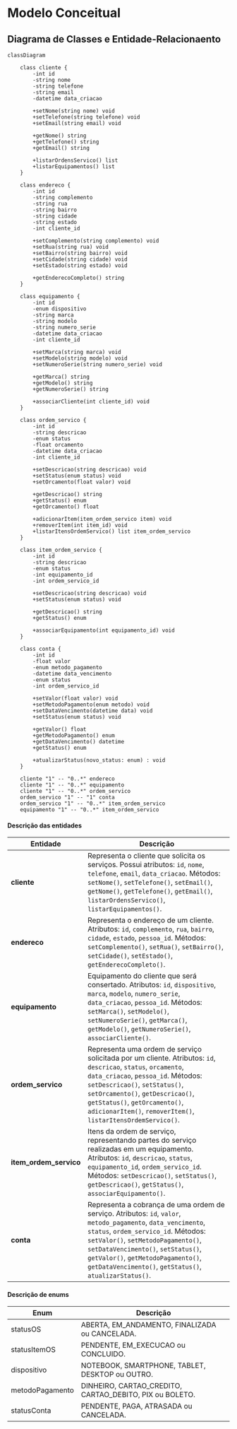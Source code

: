 # Modelo Conceitual

## Diagrama de Classes e Entidade-Relacionaento

```mermaid
classDiagram

    class cliente {
        -int id
        -string nome
        -string telefone
        -string email
        -datetime data_criacao

        +setNome(string nome) void
        +setTelefone(string telefone) void
        +setEmail(string email) void

        +getNome() string
        +getTelefone() string
        +getEmail() string

        +listarOrdensServico() list
        +listarEquipamentos() list
    }

    class endereco {
        -int id
        -string complemento
        -string rua
        -string bairro
        -string cidade
        -string estado
        -int cliente_id

        +setComplemento(string complemento) void
        +setRua(string rua) void
        +setBairro(string bairro) void
        +setCidade(string cidade) void
        +setEstado(string estado) void

        +getEnderecoCompleto() string
    }

    class equipamento {
        -int id
        -enum dispositivo
        -string marca
        -string modelo
        -string numero_serie
        -datetime data_criacao
        -int cliente_id

        +setMarca(string marca) void
        +setModelo(string modelo) void
        +setNumeroSerie(string numero_serie) void

        +getMarca() string
        +getModelo() string
        +getNumeroSerie() string

        +associarCliente(int cliente_id) void
    }

    class ordem_servico {
        -int id
        -string descricao
        -enum status
        -float orcamento
        -datetime data_criacao
        -int cliente_id

        +setDescricao(string descricao) void
        +setStatus(enum status) void
        +setOrcamento(float valor) void

        +getDescricao() string
        +getStatus() enum
        +getOrcamento() float

        +adicionarItem(item_ordem_servico item) void
        +removerItem(int item_id) void
        +listarItensOrdemServico() list item_ordem_servico
    }

    class item_ordem_servico {
        -int id
        -string descricao
        -enum status
        -int equipamento_id
        -int ordem_servico_id

        +setDescricao(string descricao) void
        +setStatus(enum status) void

        +getDescricao() string
        +getStatus() enum

        +associarEquipamento(int equipamento_id) void
    }

    class conta {
        -int id
        -float valor
        -enum metodo_pagamento
        -datetime data_vencimento
        -enum status
        -int ordem_servico_id

        +setValor(float valor) void
        +setMetodoPagamento(enum metodo) void
        +setDataVencimento(datetime data) void
        +setStatus(enum status) void

        +getValor() float
        +getMetodoPagamento() enum
        +getDataVencimento() datetime
        +getStatus() enum

        +atualizarStatus(novo_status: enum) : void
    }

    cliente "1" -- "0..*" endereco
    cliente "1" -- "0..*" equipamento
    cliente "1" -- "0..*" ordem_servico
    ordem_servico "1" -- "1" conta
    ordem_servico "1" -- "0..*" item_ordem_servico
    equipamento "1" -- "0..*" item_ordem_servico

```

#### Descrição das entidades

| Entidade               | Descrição                                                                                                                                                                                                                                                                                                                           |
| ---------------------- | ----------------------------------------------------------------------------------------------------------------------------------------------------------------------------------------------------------------------------------------------------------------------------------------------------------------------------------- |
| **cliente**            | Representa o cliente que solicita os serviços. Possui atributos: `id`, `nome`, `telefone`, `email`, `data_criacao`. Métodos: `setNome()`, `setTelefone()`, `setEmail()`, `getNome()`, `getTelefone()`, `getEmail()`, `listarOrdensServico()`, `listarEquipamentos()`.                                                               |
| **endereco**           | Representa o endereço de um cliente. Atributos: `id`, `complemento`, `rua`, `bairro`, `cidade`, `estado`, `pessoa_id`. Métodos: `setComplemento()`, `setRua()`, `setBairro()`, `setCidade()`, `setEstado()`, `getEnderecoCompleto()`.                                                                                               |
| **equipamento**        | Equipamento do cliente que será consertado. Atributos: `id`, `dispositivo`, `marca`, `modelo`, `numero_serie`, `data_criacao`, `pessoa_id`. Métodos: `setMarca()`, `setModelo()`, `setNumeroSerie()`, `getMarca()`, `getModelo()`, `getNumeroSerie()`, `associarCliente()`.                                                         |
| **ordem_servico**      | Representa uma ordem de serviço solicitada por um cliente. Atributos: `id`, `descricao`, `status`, `orcamento`, `data_criacao`, `pessoa_id`. Métodos: `setDescricao()`, `setStatus()`, `setOrcamento()`, `getDescricao()`, `getStatus()`, `getOrcamento()`, `adicionarItem()`, `removerItem()`, `listarItensOrdemServico()`.        |
| **item_ordem_servico** | Itens da ordem de serviço, representando partes do serviço realizadas em um equipamento. Atributos: `id`, `descricao`, `status`, `equipamento_id`, `ordem_servico_id`. Métodos: `setDescricao()`, `setStatus()`, `getDescricao()`, `getStatus()`, `associarEquipamento()`.                                                          |
| **conta**              | Representa a cobrança de uma ordem de serviço. Atributos: `id`, `valor`, `metodo_pagamento`, `data_vencimento`, `status`, `ordem_servico_id`. Métodos: `setValor()`, `setMetodoPagamento()`, `setDataVencimento()`, `setStatus()`, `getValor()`, `getMetodoPagamento()`, `getDataVencimento()`, `getStatus()`, `atualizarStatus()`. |

#### Descrição de enums

| Enum            | Descrição                                               |
| --------------- | ------------------------------------------------------- |
| statusOS        | ABERTA, EM_ANDAMENTO, FINALIZADA ou CANCELADA.          |
| statusItemOS    | PENDENTE, EM_EXECUCAO ou CONCLUIDO.                     |
| dispositivo     | NOTEBOOK, SMARTPHONE, TABLET, DESKTOP ou OUTRO.         |
| metodoPagamento | DINHEIRO, CARTAO_CREDITO, CARTAO_DEBITO, PIX ou BOLETO. |
| statusConta     | PENDENTE, PAGA, ATRASADA ou CANCELADA.                  |
